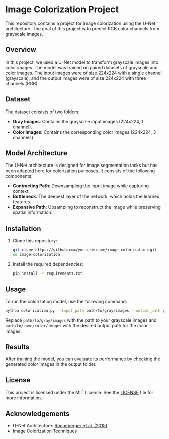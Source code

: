 # Image Colorization Project

This repository contains a project for image colorization using the U-Net architecture. The goal of this project is to predict RGB color channels from grayscale images.

## Overview

In this project, we used a U-Net model to transform grayscale images into color images. The model was trained on paired datasets of grayscale and color images. The input images were of size 224x224 with a single channel (grayscale), and the output images were of size 224x224 with three channels (RGB).

## Dataset

The dataset consists of two folders:
- **Gray Images**: Contains the grayscale input images (224x224, 1 channel).
- **Color Images**: Contains the corresponding color images (224x224, 3 channels).

## Model Architecture

The U-Net architecture is designed for image segmentation tasks but has been adapted here for colorization purposes. It consists of the following components:
- **Contracting Path**: Downsampling the input image while capturing context.
- **Bottleneck**: The deepest layer of the network, which holds the learned features.
- **Expansive Path**: Upsampling to reconstruct the image while preserving spatial information.

## Installation

1. Clone this repository:
   ```bash
   git clone https://github.com/yourusername/image-colorization.git
   cd image-colorization
   ```

2. Install the required dependencies:
   ```bash
   pip install -r requirements.txt
   ```

## Usage

To run the colorization model, use the following command:
```bash
python colorization.py --input_path path/to/gray/images --output_path path/to/save/color/images
```

Replace `path/to/gray/images` with the path to your grayscale images and `path/to/save/color/images` with the desired output path for the color images.

## Results

After training the model, you can evaluate its performance by checking the generated color images in the output folder.

## License

This project is licensed under the MIT License. See the [LICENSE](LICENSE) file for more information.

## Acknowledgements

- U-Net Architecture: [Ronneberger et al. (2015)](https://arxiv.org/abs/1505.04597)
- Image Colorization Techniques